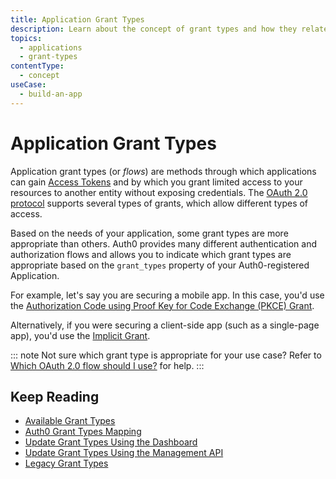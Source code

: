 ```yaml
---
title: Application Grant Types
description: Learn about the concept of grant types and how they relate to applications.
topics:
  - applications
  - grant-types
contentType: 
  - concept
useCase:
  - build-an-app
---
```

# Application Grant Types

Application grant types (or _flows_) are methods through which applications can gain [Access Tokens](/tokens/concepts/access-tokens) and by which you grant limited access to your resources to another entity without exposing credentials. The [OAuth 2.0 protocol](/protocols/oauth2) supports several types of grants, which allow different types of access.

Based on the needs of your application, some grant types are more appropriate than others. Auth0 provides many different authentication and authorization flows and allows you to indicate which grant types are appropriate based on the `grant_types` property of your Auth0-registered Application.

For example, let's say you are securing a mobile app. In this case, you'd use the [Authorization Code using Proof Key for Code Exchange (PKCE) Grant](/flows/concepts/auth-code-pkce).

Alternatively, if you were securing a client-side app (such as a single-page app), you'd use the [Implicit Grant](/flows/concepts/implicit).

::: note
Not sure which grant type is appropriate for your use case? Refer to [Which OAuth 2.0 flow should I use?](/api-auth/which-oauth-flow-to-use) for help.
:::

## Keep Reading

* [Available Grant Types](/applications/reference/grant-types-available)
* [Auth0 Grant Types Mapping](/applications/reference/grant-types-auth0-mapping)
* [Update Grant Types Using the Dashboard](/dashboard/guides/applications/update-grant-types)
* [Update Grant Types Using the Management API](/api/management/guides/applications/update-grant-types)
* [Legacy Grant Types](/applications/concepts/grant-types-legacy)
